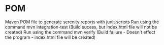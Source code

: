 # POM
Maven POM file to generate serenity reports with junit scripts
Run using the command mvn integration-test (Build sucess, but index.html file will not be created)
Run using the command mvn verify (Build failure - Doesn't effect the program - index.html file will be created)
